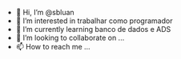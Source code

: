 - 👋 Hi, I’m @sbluan
- 👀 I’m interested in trabalhar como programador
- 🌱 I’m currently learning  banco de dados e ADS
- 💞️ I’m looking to collaborate on ...
- 📫 How to reach me ...

<!---
sbluan/sbluan is a ✨ special ✨ repository because its `README.md` (this file) appears on your GitHub profile.
You can click the Preview link to take a look at your changes.
--->
